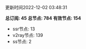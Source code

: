 更新时间2022-12-02 03:48:31

**总订阅: 45**
**总节点: 784**
**有效节点: 154**
- ssr节点: 13
- v2ray节点: 139
- ss节点: 2
